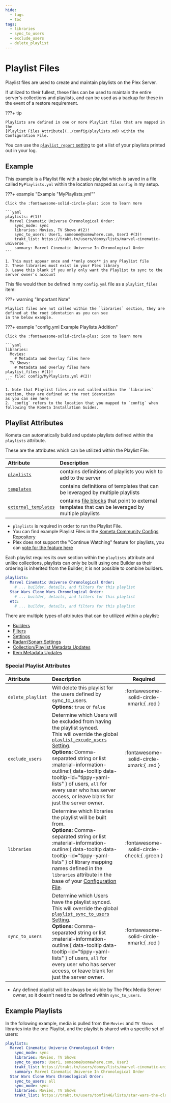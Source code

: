 ```yaml
---
hide:
  - tags
  - toc
tags:
  - libraries
  - sync_to_users
  - exclude_users
  - delete_playlist
---
```


# Playlist Files

Playlist files are used to create and maintain playlists on the Plex Server.

If utilized to their fullest, these files can be used to maintain the entire server's collections and playlists, and can 
be used as a backup for these in the event of a restore requirement.

???+ tip

    Playlists are defined in one or more Playlist files that are mapped in the 
    [Playlist Files Attribute](../config/playlists.md) within the Configuration File.

You can use the [`playlist_report` setting](../config/settings.md#playlist-report) to get a list of your playlists 
printed out in your log. 

## Example

This example is a Playlist file with a basic playlist which is saved in a file called `MyPlaylists.yml` within the 
location mapped as `config` in my setup.


???+ example "Example "MyPlaylists.yml""

    Click the :fontawesome-solid-circle-plus: icon to learn more

    ```yaml
    playlists: #(1)!
      Marvel Cinematic Universe Chronological Order:
        sync_mode: sync
        libraries: Movies, TV Shows #(2)!
        sync_to_users: User1, someone@somewhere.com, User3 #(3)!
        trakt_list: https://trakt.tv/users/donxy/lists/marvel-cinematic-universe
        summary: Marvel Cinematic Universe In Chronological Order
    ```

    1. This must appear once and **only once** in any Playlist file
    2. These libraries must exist in your Plex library
    3. Leave this blank if you only only want the Playlist to sync to the server owner's account

This file would then be defined in my `config.yml` file as a `playlist_files` item:

???+ warning "Important Note"

    Playlist files are not called within the `libraries` section, they are defined at the root identation as you can see 
    in the below example.

???+ example "config.yml Example Playlists Addition"

    Click the :fontawesome-solid-circle-plus: icon to learn more

    ```yaml
    libraries:
      Movies:
        # Metadata and Overlay files here
      TV Shows:
        # Metadata and Overlay files here
    playlist_files: #(1)!
      - file: config/MyPlaylists.yml #(2)!
    ```

    1. Note that Playlist files are not called within the `libraries` section, they are defined at the root identation 
    as you can see here
    2. `config` refers to the location that you mapped to `config` when following the Kometa Installation Guides.

## Playlist Attributes

Kometa can automatically build and update playlists defined within the `playlists` attribute.

These are the attributes which can be utilized within the Playlist File:

| Attribute                            | Description                                                                                                             |
| :----------------------------------- | :---------------------------------------------------------------------------------------------------------------------- |
| [`playlists`](#playlist-attributes)  | contains definitions of playlists you wish to add to the server                                                         |
| [`templates`](templates.md)          | contains definitions of templates that can be leveraged by multiple playlists                                           |
| [`external_templates`](templates.md) | contains [file blocks](../config/files.md) that point to external templates that can be leveraged by multiple playlists |

* `playlists` is required in order to run the Playlist File.
* You can find example Playlist Files in the 
[Kometa Community Configs Repository](https://github.com/Kometa-Team/Community-Configs)
* Plex does not support the "Continue Watching" feature for playlists, you can
[vote for the feature here](https://forums.plex.tv/t/playlists-remember-position-for-subsequent-resume/84866/39)


Each playlist requires its own section within the `playlists` attribute and unlike collections, playlists can only be 
built using one Builder as their ordering is inherited from the Builder; it is not possible to combine builders.

```yaml
playlists:
  Marvel Cinematic Universe Chronological Order:
    # ... builder, details, and filters for this playlist
  Star Wars Clone Wars Chronological Order:
    # ... builder, details, and filters for this playlist
  etc:
    # ... builder, details, and filters for this playlist
```

There are multiple types of attributes that can be utilized within a playlist:

* [Builders](builders/overview.md)
* [Filters](filters.md)
* [Settings](settings.md)
* [Radarr/Sonarr Settings](settings.md)
* [Collection/Playlist Metadata Updates](updates.md)
* [Item Metadata Updates](item_updates.md)

### Special Playlist Attributes

| Attribute         | Description                                                                                                                                                                                                                                                                                                       |                  Required                  |
| :---------------- | :---------------------------------------------------------------------------------------------------------------------------------------------------------------------------------------------------------------------------------------------------------------------------------------------------------------- | :----------------------------------------: |
| `delete_playlist` | Will delete this playlist for the users defined by sync_to_users.<br>**Options:** `true` or `false`                                                                                                                                                                                                               |  :fontawesome-solid-circle-xmark:{ .red }  |
| `exclude_users`   | Determine which Users will be excluded from having the playlist synced.<br>This will override the global [`playlist_excude_users` Setting](../config/settings.md).<br>**Options:** Comma-separated string or list :material-information-outline:{ data-tooltip data-tooltip-id="tippy-yaml-lists" } of users, `all` for every user who has server access, or leave blank for just the server owner. |  :fontawesome-solid-circle-xmark:{ .red }  |
| `libraries`       | Determine which libraries the playlist will be built from.<br>**Options:** Comma-separated string or list :material-information-outline:{ data-tooltip data-tooltip-id="tippy-yaml-lists" } of library mapping names defined in the `libraries` attribute in the base of your [Configuration File](../config/overview.md).                                                                          | :fontawesome-solid-circle-check:{ .green } |
| `sync_to_users`   | Determine which Users have the playlist synced.<br>This will override the global [`playlist_sync_to_users` Setting](../config/settings.md).<br>**Options:** Comma-separated string or list :material-information-outline:{ data-tooltip data-tooltip-id="tippy-yaml-lists" } of users, `all` for every user who has server access, or leave blank for just the server owner.                        |  :fontawesome-solid-circle-xmark:{ .red }  |

* Any defined playlist will be always be visible by The Plex Media Server owner, so it doesn't need to be defined within `sync_to_users`.

## Example Playlists

In the following example, media is pulled from the `Movies` and `TV Shows` libraries into the one Playlist, and the 
playlist is shared with a specific set of users:

```yaml
playlists:
  Marvel Cinematic Universe Chronological Order:
    sync_mode: sync
    libraries: Movies, TV Shows
    sync_to_users: User1, someone@somewhere.com, User3
    trakt_list: https://trakt.tv/users/donxy/lists/marvel-cinematic-universe?sort=rank,asc
    summary: Marvel Cinematic Universe In Chronological Order
  Star Wars Clone Wars Chronological Order:
    sync_to_users: all
    sync_mode: sync
    libraries: Movies, TV Shows
    trakt_list: https://trakt.tv/users/tomfin46/lists/star-wars-the-clone-wars-chronological-episode-order
``` 
